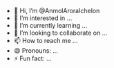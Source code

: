 - 👋 Hi, I’m @AnmolAroraIchelon
- 👀 I’m interested in ...
- 🌱 I’m currently learning ...
- 💞️ I’m looking to collaborate on ...
- 📫 How to reach me ...
- 😄 Pronouns: ...
- ⚡ Fun fact: ...

<!---
AnmolAroraIchelon/AnmolAroraIchelon is a ✨ special ✨ repository because its `README.md` (this file) appears on your GitHub profile.
You can click the Preview link to take a look at your changes.
--->

